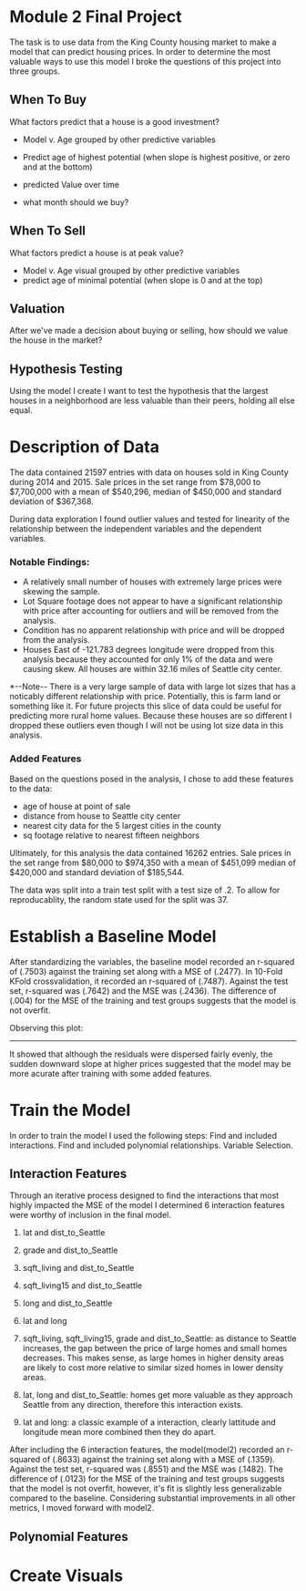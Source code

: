 
# Module 2 Final Project

The task is to use data from the King County housing market to make a model that can predict housing prices. In order to determine the most valuable ways to use this model I broke the questions of this project into three groups.

## When To Buy
What factors predict that a house is a good investment?
- Model v. Age grouped by other predictive variables
- Predict age of highest potential (when slope is highest positive, or zero and at the bottom)

- predicted Value over time
- what month should we buy?

## When To Sell 
What factors predict a house is at peak value?
- Model v. Age visual grouped by other predictive variables
- predict age of minimal potential (when slope is 0 and at the top)

## Valuation
After we've made a decision about buying or selling, how should we value the house in the market?

## Hypothesis Testing
Using the model I create I want to test the hypothesis that the largest houses in a neighborhood are less valuable than their peers, holding all else equal. 

# Description of Data
The data contained 21597 entries with data on houses sold in King County during 2014 and 2015. Sale prices in the set range from $78,000 to $7,700,000 with a mean of $540,296, median of $450,000 and standard deviation of $367,368.  

During data exploration I found outlier values and tested for linearity of the relationship between the independent variables and the dependent variables.

### Notable Findings:
- A relatively small number of houses with extremely large prices were skewing the sample.
- Lot Square footage does not appear to have a significant relationship with price after accounting for outliers and will be removed from the analysis. 
- Condition has no apparent relationship with price and will be dropped from the analysis.
- Houses East of -121.783 degrees longitude were dropped from this analysis because they accounted for only 1% of the data and were causing skew. All houses are within 32.16 miles of Seattle city center.

*--Note-- There is a very large sample of data with large lot sizes that has a noticably different relationship with price. Potentially, this is farm land or something like it. For future projects this slice of data could be useful for predicting more rural home values. Because these houses are so different I dropped these outliers even though I will  not be using lot size data in this analysis.


### Added Features
Based on the questions posed in the analysis, I chose to add these features to the data:
- age of house at point of sale
- distance from house to Seattle city center
- nearest city data for the 5 largest cities in the county
- sq footage relative to nearest fifteen neighbors

Ultimately, for this analysis the data contained 16262 entries. Sale prices in the set range from $80,000 to $974,350 with a mean of $451,099 median of $420,000 and standard deviation of $185,544.

The data was split into a train test split with a test size of .2. To allow for reproducablity, the random state used for the split was 37.   


# Establish a Baseline Model
After standardizing the variables, the baseline model recorded an r-squared of (.7503) against the training set along with a MSE of (.2477). In 10-Fold KFold crossvalidation, it recorded an r-squared of (.7487). Against the test set, r-squared was (.7642) and the MSE was (.2436). The difference of (.004) for the MSE of the training and test groups suggests that the model is not overfit.  

Observing this plot:

******

It showed that although the residuals were dispersed fairly evenly, the sudden downward slope at higher prices suggested that the model may be more acurate after training with some added features. 

# Train the Model
In order to train the model I used the following steps:
Find and included interactions.
Find and included polynomial relationships.
Variable Selection.

## Interaction Features
Through an iterative process designed to find the interactions that most highly impacted the MSE of the model I determined 6 interaction features were worthy of inclusion in the final model. 

1. lat and dist_to_Seattle
2. grade and dist_to_Seattle
3. sqft_living and dist_to_Seattle
4. sqft_living15 and dist_to_Seattle
6. long and dist_to_Seattle
6. lat and long


1. sqft_living, sqft_living15, grade and dist_to_Seattle: as distance to Seattle increases, the gap between the price of large homes and small homes decreases. This makes sense, as large homes in higher density areas are likely to cost more relative to similar sized homes in lower density areas. 
2. lat, long and dist_to_Seattle: homes get more valuable as they approach Seattle from any direction, therefore this interaction exists.
3. lat and long: a classic example of a interaction, clearly lattitude and longitude mean more combined then they do apart.   

After including the 6 interaction features, the model(model2) recorded an r-squared of (.8633) against the training set along with a MSE of (.1359). Against the test set, r-squared was (.8551) and the MSE was (.1482). The difference of (.0123) for the MSE of the training and test groups suggests that the model is not overfit, however, it's fit is slightly less generalizable compared to the baseline. Considering substantial improvements in all other metrics, I moved forward with model2. 

## Polynomial Features

# Create Visuals